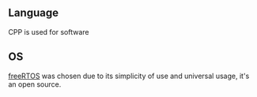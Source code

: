 ## **Language**
CPP is used for software

## **OS**
[freeRTOS](https://freertos.org/) was chosen due to its simplicity of use and universal usage, it's an open source.